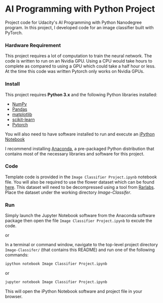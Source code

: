 # AI Programming with Python Project

Project code for Udacity's AI Programming with Python Nanodegree program. In this project, I developed code for an image classifier built with PyTorch.

### Hardware Requirement
This project requires a lot of computation to train the neural network. The code is written to run on an Nvidia GPU. Using a CPU would take hours to complete as compared to using a GPU which could take a half hour or less. At the time this code was written Pytorch only works on Nvidia GPUs.

### Install

This project requires **Python 3.x** and the following Python libraries installed:

- [NumPy](http://www.numpy.org/)
- [Pandas](http://pandas.pydata.org)
- [matplotlib](http://matplotlib.org/)
- [scikit-learn](http://scikit-learn.org/stable/)
- [Pytorch](https://pytorch.org/)

You will also need to have software installed to run and execute an [iPython Notebook](http://ipython.org/notebook.html)

I recommend installing [Anaconda](https://www.continuum.io/downloads), a pre-packaged Python distribution that contains most of the necessary libraries and software for this project.

### Code

Template code is provided in the `Image Classifier Project.ipynb` notebook file. You will also be required to use the flower dataset which can be found [here](https://s3.amazonaws.com/content.udacity-data.com/nd089/flower_data.tar.gz). This dataset will need to be decompressed using a tool from [Rarlabs](https://www.rarlab.com/download.htm). Place the dataset under the working directory _Image-Classifer_.

### Run

Simply launch the Jupyter Notebook software from the Anaconda software package then open the file `Image Classifier Project.ipynb` to excute the code.

or

In a terminal or command window, navigate to the top-level project directory `Image-Classifer/` (that contains this README) and run one of the following commands:

```bash
ipython notebook Image Classifier Project.ipynb
```  
or
```bash
jupyter notebook Image Classifier Project.ipynb
```

This will open the iPython Notebook software and project file in your browser.


